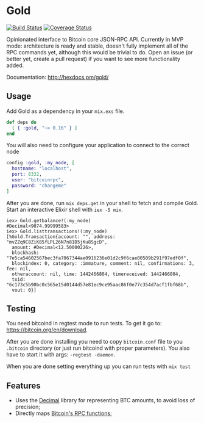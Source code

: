 # Gold

[![Build Status](https://travis-ci.org/kelostrada/gold.svg?branch=master)](https://travis-ci.org/kelostrada/gold)
[![Coverage Status](https://coveralls.io/repos/github/kelostrada/gold/badge.svg?branch=master)](https://coveralls.io/github/kelostrada/gold?branch=master)

Opinionated interface to Bitcoin core JSON-RPC API. Currently in MVP mode: architecture is ready and stable, doesn't fully implement all of the RPC commands yet, although this would be trivial to do. Open an issue (or better yet, create a pull request) if you want to see more functionality added.

Documentation: http://hexdocs.pm/gold/

## Usage

Add Gold as a dependency in your `mix.exs` file.

```elixir
def deps do
  [ { :gold, "~> 0.16" } ]
end
```

You will also need to configure your application to connect to the
correct node

```elixir
config :gold, :my_node, [
  hostname: "localhost",
  port: 8332,
  user: "bitcoinrpc",
  password: "changeme"
]
```

After you are done, run `mix deps.get` in your shell to fetch and compile Gold. Start an interactive Elixir shell with `iex -S mix`.

```iex
iex> Gold.getbalance!(:my_node)
#Decimal<9074.99999583>
iex> Gold.listtransactions!(:my_node)
[%Gold.Transaction{account: "", address: "mvZZq9C8ZiK85fLPL26N7n81D5jKu8SgcD",
  amount: #Decimal<12.50000226>,
  blockhash: "7e5ca54602567bec3fa7067344ae0916236e01d2c9f6cae80509b291f97edf0f",
  blockindex: 0, category: :immature, comment: nil, confirmations: 3, fee: nil,
  otheraccount: nil, time: 1442466804, timereceived: 1442466804,
  txid: "6c173c5b90bc0c565e15d0144d57e81ec9ce95aac86f0e77c354d7acf1fbf68b",
  vout: 0}]
```

## Testing

You need bitcoind in regtest mode to run tests. To get it go to: https://bitcoin.org/en/download.

After you are done installing you need to copy `bitcoin.conf` file to you `.bitcoin` directory (or just run bitcoind with proper parameters). You also have to start it with args: `-regtest -daemon`.

When you are done setting everything up you can run tests with `mix test`

## Features

  * Uses the [Decimal](https://github.com/ericmj/decimal) library for representing BTC amounts, to avoid loss of precision;
  * Directly maps [Bitcoin's RPC functions](https://bitcoin.org/en/developer-reference#rpcs);
